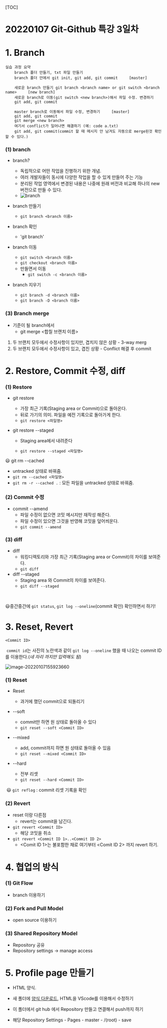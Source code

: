 [TOC]



# 20220107 Git-Github 특강 3일차

# 1. Branch

```
실습 과정 요약
	branch 폴더 만들기, txt 파일 만들기
	branch 폴더 안에서 git init, git add, git commit		[master]
	
	새로운 branch 만들기 git branch <branch name> or git switch <branch name>		[new branch]
	새로운 branch로 이동(git switch <new branch>)해서 파일 수정. 변경하기
	git add, git commit
	
	master branch로 이동해서 파일 수정, 변경하기		[master]
	git add, git commit
	git merge <new branch>
	여기서 conflict가 일어나면 해결하기 (예: code a.txt)
	git add, git commit(commit 할 때 메시지 안 남겨도 자동으로 merge된것 확인할 수 있다.) 
```

### (1) branch

- branch?
  - 독립적으로 어떤 작업을 진행하기 위한 개념.
  - 여러 개발자들이 동시에 다양한 작업을 할 수 있게 만들어 주는 기능
  - 분리된 작업 영역에서 변경된 내용은 나중에 원래 버전과 비교해 하나의 new 버전으로 만들 수 있다.
  - ![branch](../../%EB%B9%85%EB%8D%B0%EC%9D%B4%ED%84%B0%20%EA%B5%AD%EB%B9%84%20%EA%B5%90%EC%9C%A1/20220107%205%EC%9D%BC%EC%B0%A8%20%EC%A0%95%EB%A6%AC/aaaaaaaaa-16415349636962.png)



- branch 만들기

  - `git branch <branch 이름>`

  

- branch 확인

  - 'git branch'

  

- branch 이동

  - `git switch <branch 이름>`
  - `git checkout <branch 이름>`
  - 만들면서 이동
    - `git switch -c <branch 이름>`



- branch 지우기

  - `git branch -d <branch 이름>`
  - `git branch -D <branch 이름>`

  
### (3) Branch merge  


  - 기준이 될 branch에서
    - git merge <합칠 브랜치 이름>
    
      
    
   1. 두 브랜치 모두에서 수정사항이 있지만, 겹치지 않은 상황
             - 3-way merg
   2. 두 브랜치 모두에서 수정사항이 있고, 겹친 상황
             - Conflict 해결 후 commit






# 2. Restore, Commit 수정, diff

### (1) Restore

- git restore 

  - 가장 최근 기록(Staging area or Commit)으로 돌아온다.
  - 뒤로 가기의 의미. 파일을 예전 기록으로 돌아가게 한다.
  - `git restore <파일명>`

- git restore --staged
  - Staging area에서 내려준다

  - `git restore --staged <파일명>`

:smiley: git rm --cached 

  - untracked 상태로 바꿔줌.
  - `git rm --cached <파일명>`
  - `git rm -r --cached .`  : 모든 파일을 untracked 상태로 바꿔줌.



### (2) Commit 수정

- commit --amend
  - 파일 수정이 없으면 코밋 메시지만 재작성 해준다.
  - 파일 수정이 있으면 그것을 반영해 코밋을 덮어씌운다.
  - `git commit --amend`



### (3) diff

- diff
  - 워킹디렉토리와 가장 최근 기록(Staging area or Commit)의 차이를 보여준다.
  - `git diff`
- diff --staged
  - Staging area 와 Commit의 차이를 보여준다.
  - `git diff --staged`

​		

:smiley:중간중간에 `git status`, `git log --oneline`(commit 확인) 확인하면서 하기!





# 3. Reset, Revert

`<Commit ID>`

​	`commit id`는 사진의 노란색과 같이 `git log --oneline` 했을 때 나오는 commit ID를 이용한다.(*네 자리 까지만 입력해도 됨*)

![image-20220107155923660](../../%EB%B9%85%EB%8D%B0%EC%9D%B4%ED%84%B0%20%EA%B5%AD%EB%B9%84%20%EA%B5%90%EC%9C%A1/20220107%205%EC%9D%BC%EC%B0%A8%20%EC%A0%95%EB%A6%AC/image-20220107155923660.png) 



### (1) Reset

- Reset
  - 과거에 했던 commit으로 되돌리기


- --soft
  - commit만 하면 원 상태로 돌아올 수 있다
  - `git reset --soft <Commit ID>`

- --mixed
  - add, commit까지 하면 원 상태로 돌아올 수 있음
  - `git reset --mixed <Commit ID>`
- --hard
  - 전부 리셋
  - `git reset --hard <Commit ID>`



​	:smiley: `git reflog` : commit 리셋 기록을 확인



### (2) Revert

- reset 이랑 다른점
  - revert는  commit을 남긴다.
- `git revert <Commit ID>`	
  - 해당 코밋을 취소
- `git revert <Commit ID 1>..<Commit ID 2>` 
  - <Comit ID 1>는 불포함한 채로 여기부터 <Comit ID 2> 까지 revert 하기.





# 4. 협업의 방식

### (1) Git Flow

- branch 이용하기

### (2) Fork and Pull Model

- open source 이용하기

### (3) Shared Repository Model

- Repository 공유
- Repository settings -> manage access





# 5. Profile page 만들기

- HTML 양식.

- 새 폴더에 [양식 다운로드](https://startbootstrap.com/), HTML을 VScode를 이용해서 수정하기
- 이 폴더에서 git hub 에서 Repository 만들고 연결해서 push까지 하기
- 해당 Repository Settings - Pages - master - /(root) - save 